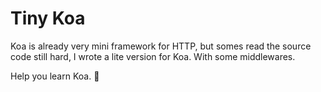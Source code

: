 # Tiny Koa

Koa is already very mini framework for HTTP, but somes read the source code still hard, I wrote a lite version for Koa.
With some middlewares.

Help you learn Koa.
💪
